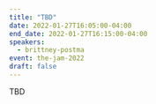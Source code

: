 ```yaml
---
title: "TBD"
date: 2022-01-27T16:05:00-04:00
end_date: 2022-01-27T16:15:00-04:00
speakers:
  - brittney-postma
event: the-jam-2022
draft: false
---
```


TBD
